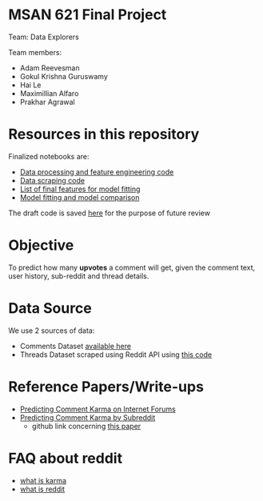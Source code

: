 
# MSAN 621 Final Project

Team: Data Explorers

Team members: 

* Adam Reevesman
* Gokul Krishna Guruswamy
* Hai Le
* Maximillian Alfaro
* Prakhar Agrawal

# Resources in this repository

Finalized notebooks are: 
* [Data processing and feature engineering code](data_processing/data_processing.ipynb)
* [Data scraping code](data_processing/extract_Data.ipynb)
* [List of final features for model fitting](data_processing/features.md)
* [Model fitting and model comparison](model_fitting/model_fitting.ipynb)

The draft code is saved [here](/drafts) for the purpose of future review 

# Objective

To predict how many __upvotes__ a comment will get, given the comment text, user history, sub-reddit and thread details.

# Data Source

We use 2 sources of data: 

* Comments Dataset [available here](https://mega.nz/#F!NtsCGTgD!urXdXLJ6yITYdWEdWN-H1w)
* Threads Dataset scraped using Reddit API using [this code](/scraping/Scrape.ipynb)

# Reference Papers/Write-ups

* [Predicting Comment Karma on Internet Forums](http://cs229.stanford.edu/proj2014/Daria%20Lamberson,Leo%20Martel,%20Simon%20Zheng,Hacking%20the%20Hivemind.pdf)
* [Predicting Comment Karma by Subreddit](http://yoavz.com/reddit_karma.pdf)
   - github link concerning [this paper](https://github.com/yoavz/predict_reddit_comments) 
   
# FAQ about reddit

* [what is karma](https://www.reddit.com/r/NoStupidQuestions/comments/2idfhk/what_is_link_karma/)
* [what is reddit](https://www.reddit.com/wiki/faq)
